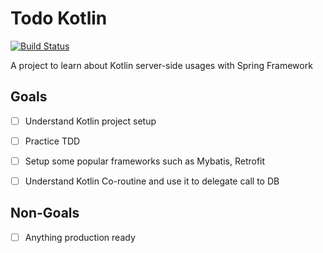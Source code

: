 # Todo Kotlin

[![Build Status](https://travis-ci.org/sluongng/kotlin-spring-todo.svg?branch=master)](https://travis-ci.org/sluongng/kotlin-spring-todo)

A project to learn about Kotlin server-side usages with Spring Framework

## Goals

- [ ] Understand Kotlin project setup

- [ ] Practice TDD

- [ ] Setup some popular frameworks such as Mybatis, Retrofit

- [ ] Understand Kotlin Co-routine and use it to delegate call to DB

## Non-Goals

- [ ] Anything production ready


